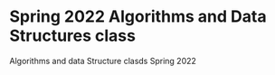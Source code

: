 # Spring 2022 Algorithms and Data Structures class
Algorithms and data Structure clasds Spring 2022
